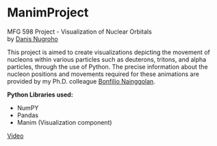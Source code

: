 # ManimProject
MFG 598 Project - Visualization of Nuclear Orbitals <br>
by [Danis Nugroho](https://www.linkedin.com/in/danis-nugroho/)

This project is aimed to create visualizations depicting the movement of nucleons within various particles such as deuterons, tritons, and alpha particles, through the use of Python. The precise information about the nucleon positions and movements required for these animations are provided by my Ph.D. colleague [Bonfilio Nainggolan](https://www.linkedin.com/in/bonfilio-nainggolan-12508415a/).

**Python Libraries used:** <br>
- NumPY
- Pandas
- Manim (Visualization component)

[Video](https://drive.google.com/file/d/15RnyJErsFQsr0gjVWUooF3tXmDAh23yh/view?usp=sharing)
